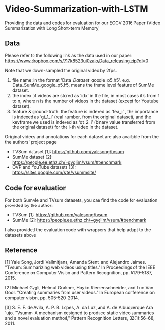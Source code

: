 # Video-Summarization-with-LSTM
Providing the data and codes for evaluation for our ECCV 2016 Paper (Video Summarization with Long Short-term Memory)

## Data

Please refer to the following link as the data used in our paper: 
https://www.dropbox.com/s/717k8523ui0zaio/Data_releasing.zip?dl=0

Note that we down-sampled the original video by 2fps. 
1) file name: in the format 'Data_$Dataset$_google_p5.h5', e.g. Data_SumMe_google_p5.h5, means the frame level feature of SumMe dataset. 
2) the index of videos are stored as ‘idx’ in the file, in most cases it’s from 1 to n, where n is the number of videos in the dataset (except for Youtube dataset).
3) feature & ground-truth: the feature is indexed as ‘fea_i’ , the importance is indexed as ‘gt_1_i’ (real number, from the original dataset), and the keyframe we used is indexed as ‘gt_2_i’  (binary value transferred from the original dataset) for the i-th video in the dataset.

Original videos and annotations for each dataset are also available from the the authors' project page
* TVSum dataset [1]: https://github.com/yalesong/tvsum
* SumMe dataset [2]: https://people.ee.ethz.ch/~gyglim/vsum/#benchmark
* OVP and YouTube datasets [3]: https://sites.google.com/site/vsummsite/
  

## Code for evaluation

For both SumMe and TVsum datasets, you can find the code for evaluation provided by the author:
* TVSum [1]: https://github.com/yalesong/tvsum
* SumMe [2]: https://people.ee.ethz.ch/~gyglim/vsum/#benchmark

I also provided the evaluation code with wrappers that help adapt to the datasets above

## Reference
[1] Yale Song, Jordi Vallmitjana, Amanda Stent, and Alejandro Jaimes. "Tvsum: Summarizing web videos using titles." In Proceedings of the IEEE Conference on Computer Vision and Pattern Recognition, pp. 5179-5187, 2015.

[2] Michael Gygli, Helmut Grabner, Hayko Riemenschneider, and Luc Van Gool. "Creating summaries from user videos." In European conference on computer vision, pp. 505-520, 2014.

[3] S. E. F. de Avila, A. P. B. Lopes, A. da Luz, and A. de Albuquerque Ara´ujo. "Vsumm: A mechanism designed to produce static video summaries and a novel evaluation method," Pattern Recognition Letters, 32(1):56–68, 2011.
